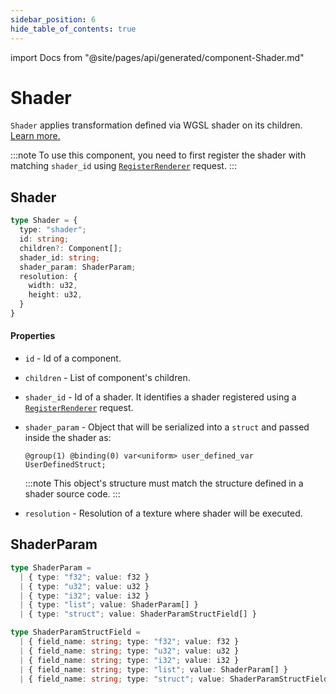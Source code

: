 ```yaml
---
sidebar_position: 6
hide_table_of_contents: true
---
```

import Docs from "@site/pages/api/generated/component-Shader.md"

# Shader

`Shader` applies transformation defined via WGSL shader on its children. [Learn more.](../../concept/shaders)

:::note
To use this component, you need to first register the shader with matching `shader_id` using [`RegisterRenderer`](../routes#register-renderer) request.
:::

## Shader

```typescript
type Shader = {
  type: "shader";
  id: string;
  children?: Component[];
  shader_id: string;
  shader_param: ShaderParam;
  resolution: {
    width: u32,
    height: u32,
  }
}
```

#### Properties
- `id` - Id of a component.
- `children` - List of component's children.
- `shader_id` - Id of a shader. It identifies a shader registered using a [`RegisterRenderer`](../routes#register-renderer) request.
- `shader_param` - Object that will be serialized into a `struct` and passed inside the shader as:

  ```wgsl
  @group(1) @binding(0) var<uniform> user_defined_var UserDefinedStruct;
  ```
  :::note
  This object's structure must match the structure defined in a shader source code.
  :::
- `resolution` - Resolution of a texture where shader will be executed.

## ShaderParam
```typescript
type ShaderParam =
  | { type: "f32"; value: f32 }
  | { type: "u32"; value: u32 }
  | { type: "i32"; value: i32 }
  | { type: "list"; value: ShaderParam[] }
  | { type: "struct"; value: ShaderParamStructField[] }

type ShaderParamStructField =
  | { field_name: string; type: "f32"; value: f32 }
  | { field_name: string; type: "u32"; value: u32 }
  | { field_name: string; type: "i32"; value: i32 }
  | { field_name: string; type: "list"; value: ShaderParam[] }
  | { field_name: string; type: "struct"; value: ShaderParamStructField[] }
```
